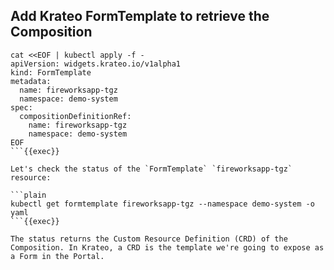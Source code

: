 ## Add Krateo FormTemplate to retrieve the Composition

```plain
cat <<EOF | kubectl apply -f -
apiVersion: widgets.krateo.io/v1alpha1
kind: FormTemplate
metadata:
  name: fireworksapp-tgz
  namespace: demo-system
spec:
  compositionDefinitionRef:
    name: fireworksapp-tgz
    namespace: demo-system
EOF
```{{exec}}

Let's check the status of the `FormTemplate` `fireworksapp-tgz` resource:

```plain
kubectl get formtemplate fireworksapp-tgz --namespace demo-system -o yaml
```{{exec}}

The status returns the Custom Resource Definition (CRD) of the Composition. In Krateo, a CRD is the template we're going to expose as a Form in the Portal.
